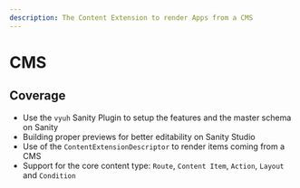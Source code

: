 ```yaml
---
description: The Content Extension to render Apps from a CMS
---
```


# CMS

## Coverage

* Use the `vyuh` Sanity Plugin to setup the features and the master schema on Sanity
* Building proper previews for better editability on Sanity Studio
* Use of the `ContentExtensionDescriptor` to render items coming from a CMS
* Support for the core content type: `Route`, `Content Item`, `Action`, `Layout` and `Condition`
